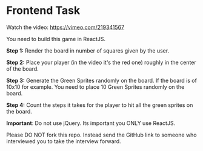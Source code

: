 # Frontend Task

Watch the video: https://vimeo.com/219341567

You need to build this game in ReactJS. 

**Step 1:** Render the board in number of squares given by the user. 

**Step 2:** Place your player (in the video it's the red one) roughly in the center of the board. 

**Step 3:** Generate the Green Sprites randomly on the board. If the board is of 10x10 for example. You need to place 10 Green Sprites randomly on the board. 

**Step 4:** Count the steps it takes for the player to hit all the green sprites on the board. 

**Important**: Do not use jQuery. Its important you ONLY use ReactJS. 

Please DO NOT fork this repo. Instead send the GitHub link to someone who interviewed you to take the interview forward. 
